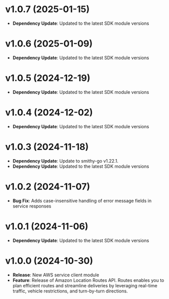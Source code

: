 # v1.0.7 (2025-01-15)

* **Dependency Update**: Updated to the latest SDK module versions

# v1.0.6 (2025-01-09)

* **Dependency Update**: Updated to the latest SDK module versions

# v1.0.5 (2024-12-19)

* **Dependency Update**: Updated to the latest SDK module versions

# v1.0.4 (2024-12-02)

* **Dependency Update**: Updated to the latest SDK module versions

# v1.0.3 (2024-11-18)

* **Dependency Update**: Update to smithy-go v1.22.1.
* **Dependency Update**: Updated to the latest SDK module versions

# v1.0.2 (2024-11-07)

* **Bug Fix**: Adds case-insensitive handling of error message fields in service responses

# v1.0.1 (2024-11-06)

* **Dependency Update**: Updated to the latest SDK module versions

# v1.0.0 (2024-10-30)

* **Release**: New AWS service client module
* **Feature**: Release of Amazon Location Routes API. Routes enables you to plan efficient routes and streamline deliveries by leveraging real-time traffic, vehicle restrictions, and turn-by-turn directions.

